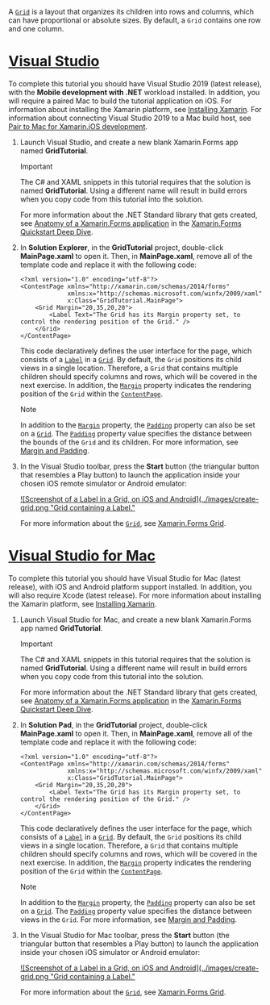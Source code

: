 A [`Grid`](xref:Xamarin.Forms.Grid) is a layout that organizes its children into rows and columns, which can have proportional or absolute sizes. By default, a `Grid` contains one row and one column.

# [Visual Studio](#tab/vswin)

To complete this tutorial you should have Visual Studio 2019 (latest release), with the **Mobile development with .NET** workload installed. In addition, you will require a paired Mac to build the tutorial application on iOS. For information about installing the Xamarin platform, see [Installing Xamarin](~/get-started/installation/index.md). For information about connecting Visual Studio 2019 to a Mac build host, see [Pair to Mac for Xamarin.iOS development](~/ios/get-started/installation/windows/connecting-to-mac/index.md).

1. Launch Visual Studio, and create a new blank Xamarin.Forms app named **GridTutorial**.

    > [!IMPORTANT]
    > The C# and XAML snippets in this tutorial requires that the solution is named **GridTutorial**. Using a different name will result in build errors when you copy code from this tutorial into the solution.

    For more information about the .NET Standard library that gets created, see [Anatomy of a Xamarin.Forms application](~/get-started/first-app/index.md) in the [Xamarin.Forms Quickstart Deep Dive](~/get-started/first-app/index.md).

1. In **Solution Explorer**, in the **GridTutorial** project, double-click **MainPage.xaml** to open it. Then, in **MainPage.xaml**, remove all of the template code and replace it with the following code:

    ```xaml
    <?xml version="1.0" encoding="utf-8"?>
    <ContentPage xmlns="http://xamarin.com/schemas/2014/forms"
                 xmlns:x="http://schemas.microsoft.com/winfx/2009/xaml"
                 x:Class="GridTutorial.MainPage">
        <Grid Margin="20,35,20,20">
            <Label Text="The Grid has its Margin property set, to control the rendering position of the Grid." />
        </Grid>
    </ContentPage>
    ```

    This code declaratively defines the user interface for the page, which consists of a [`Label`](xref:Xamarin.Forms.Label) in a [`Grid`](xref:Xamarin.Forms.Grid). By default, the `Grid` positions its child views in a single location. Therefore, a `Grid` that contains multiple children should specify columns and rows, which will be covered in the next exercise. In addition, the [`Margin`](xref:Xamarin.Forms.View.Margin) property indicates the rendering position of the `Grid` within the [`ContentPage`](xref:Xamarin.Forms.ContentPage).

    > [!NOTE]
    > In addition to the [`Margin`](xref:Xamarin.Forms.View.Margin) property, the [`Padding`](xref:Xamarin.Forms.Layout.Padding) property can also be set on a [`Grid`](xref:Xamarin.Forms.Grid). The [`Padding`](xref:Xamarin.Forms.Layout.Padding) property value specifies the distance between the bounds of the `Grid` and its children. For more information, see [Margin and Padding](~/xamarin-forms/user-interface/layouts/margin-and-padding.md).

1. In the Visual Studio toolbar, press the **Start** button (the triangular button that resembles a Play button) to launch the application inside your chosen iOS remote simulator or Android emulator:

    [![Screenshot of a Label in a Grid, on iOS and Android](../images/create-grid.png "Grid containing a Label."](../images/create-grid-large.png#lightbox "Grid containing a Labels")

    For more information about the [`Grid`](xref:Xamarin.Forms.Grid), see [Xamarin.Forms Grid](~/xamarin-forms/user-interface/layouts/grid.md).

# [Visual Studio for Mac](#tab/vsmac)

To complete this tutorial you should have Visual Studio for Mac (latest release), with iOS and Android platform support installed. In addition, you will also require Xcode (latest release). For more information about installing the Xamarin platform, see [Installing Xamarin](~/get-started/installation/index.md).

1. Launch Visual Studio for Mac, and create a new blank Xamarin.Forms app named **GridTutorial**.

    > [!IMPORTANT]
    > The C# and XAML snippets in this tutorial requires that the solution is named **GridTutorial**. Using a different name will result in build errors when you copy code from this tutorial into the solution.

    For more information about the .NET Standard library that gets created, see [Anatomy of a Xamarin.Forms application](~/get-started/first-app/index.md) in the [Xamarin.Forms Quickstart Deep Dive](~/get-started/first-app/index.md).

1. In **Solution Pad**, in the **GridTutorial** project, double-click **MainPage.xaml** to open it. Then, in **MainPage.xaml**, remove all of the template code and replace it with the following code:

    ```xaml
    <?xml version="1.0" encoding="utf-8"?>
    <ContentPage xmlns="http://xamarin.com/schemas/2014/forms"
                 xmlns:x="http://schemas.microsoft.com/winfx/2009/xaml"
                 x:Class="GridTutorial.MainPage">
        <Grid Margin="20,35,20,20">
            <Label Text="The Grid has its Margin property set, to control the rendering position of the Grid." />
        </Grid>
    </ContentPage>
    ```

    This code declaratively defines the user interface for the page, which consists of a [`Label`](xref:Xamarin.Forms.Label) in a [`Grid`](xref:Xamarin.Forms.Grid). By default, the `Grid` positions its child views in a single location. Therefore, a `Grid` that contains multiple children should specify columns and rows, which will be covered in the next exercise. In addition, the [`Margin`](xref:Xamarin.Forms.View.Margin) property indicates the rendering position of the `Grid` within the [`ContentPage`](xref:Xamarin.Forms.ContentPage).

    > [!NOTE]
    > In addition to the [`Margin`](xref:Xamarin.Forms.View.Margin) property, the [`Padding`](xref:Xamarin.Forms.Layout.Padding) property can also be set on a [`Grid`](xref:Xamarin.Forms.Grid). The [`Padding`](xref:Xamarin.Forms.Layout.Padding) property value specifies the distance between views in the `Grid`. For more information, see [Margin and Padding](~/xamarin-forms/user-interface/layouts/margin-and-padding.md).

1. In the Visual Studio for Mac toolbar, press the **Start** button (the triangular button that resembles a Play button) to launch the application inside your chosen iOS simulator or Android emulator:

    [![Screenshot of a Label in a Grid, on iOS and Android](../images/create-grid.png "Grid containing a Label."](../images/create-grid-large.png#lightbox "Grid containing a Labels")

    For more information about the [`Grid`](xref:Xamarin.Forms.Grid), see [Xamarin.Forms Grid](~/xamarin-forms/user-interface/layouts/grid.md).
